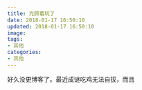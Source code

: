 ```yaml
---
title: 光顾着玩了
date: 2018-01-17 16:50:10
updated: 2018-01-17 16:50:10
image: 
tags: 
- 其他
categories:
- 其他
---
```


好久没更博客了。最近成谜吃鸡无法自拔，而且